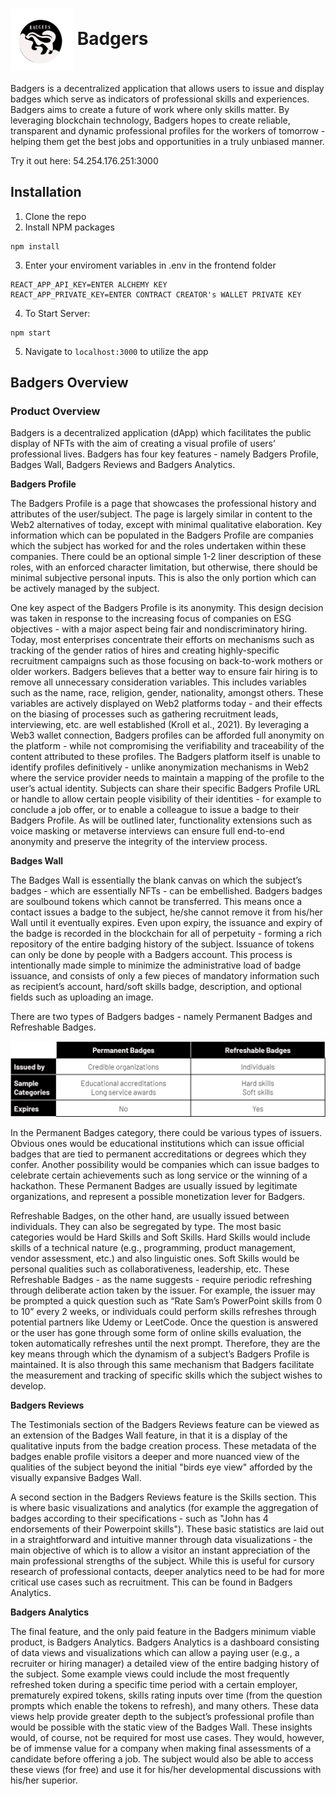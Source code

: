 # <img align="center" src="./images/badgers_logo.png" width="100"/>  Badgers 

Badgers is a decentralized application that allows users to issue and display badges which serve as indicators of professional skills and experiences. Badgers aims to create a future of work where only skills matter. By leveraging blockchain technology, Badgers hopes to create reliable, transparent and dynamic professional profiles for the workers of tomorrow - helping them get the best jobs and opportunities in a truly unbiased manner.

Try it out here: 54.254.176.251:3000

## Installation ##

1. Clone the repo
2. Install NPM packages
```
npm install
```
3. Enter your enviroment variables in .env in the frontend folder
```
REACT_APP_API_KEY=ENTER ALCHEMY KEY
REACT_APP_PRIVATE_KEY=ENTER CONTRACT CREATOR's WALLET PRIVATE KEY
```
4. To Start Server:
```
npm start
```

5. Navigate to ```localhost:3000``` to utilize the app

## Badgers Overview ##

### Product Overview ###

Badgers is a decentralized application (dApp) which facilitates the public display of NFTs with the aim of creating a visual profile of users’ professional lives. Badgers has four key features - namely Badgers Profile, Badges Wall, Badgers Reviews and Badgers Analytics.

**Badgers Profile**

The Badgers Profile is a page that showcases the professional history and attributes of the user/subject. The page is largely similar in content to the Web2 alternatives of today, except with minimal qualitative elaboration. Key information which can be populated in the Badgers Profile are companies which the subject has worked for and the roles undertaken within these companies. There could be an optional simple 1-2 liner description of these roles, with an enforced character limitation, but otherwise, there should be minimal subjective personal inputs. This is also the only portion which can be actively managed by the subject.

One key aspect of the Badgers Profile is its anonymity. This design decision was taken in response to the increasing focus of companies on ESG objectives - with a major aspect being fair and nondiscriminatory hiring. Today, most enterprises concentrate their efforts on mechanisms such as tracking of the gender ratios of hires and creating highly-specific recruitment campaigns such as those focusing on back-to-work mothers or older workers. Badgers believes that a better way to ensure fair hiring is to remove all unnecessary consideration variables. This includes variables such as the name, race, religion, gender, nationality, amongst others. These variables are actively displayed on Web2 platforms today - and their effects on the biasing of processes such as gathering recruitment leads, interviewing, etc. are well established (Kroll et al., 2021). By leveraging a Web3 wallet connection, Badgers profiles can be afforded full anonymity on the platform - while not compromising the verifiability and traceability of the content attributed to these profiles. The Badgers platform itself is unable to identify profiles definitively - unlike anonymization mechanisms in Web2 where the service provider needs to maintain a mapping of the profile to the user’s actual identity. Subjects can share their specific Badgers Profile URL or handle to allow certain people visibility of their identities - for example to conclude a job offer, or to enable a colleague to issue a badge to their Badgers Profile. As will be outlined later, functionality extensions such as voice masking or metaverse interviews can ensure full end-to-end anonymity and preserve the integrity of the interview process.

**Badges Wall**

The Badges Wall is essentially the blank canvas on which the subject’s badges - which are essentially NFTs - can be embellished. Badgers badges are soulbound tokens which cannot be transferred. This means once a contact issues a badge to the subject, he/she cannot remove it from his/her Wall until it eventually expires. Even upon expiry, the issuance and expiry of the badge is recorded in the blockchain for all of perpetuity - forming a rich repository of the entire badging history of the subject. Issuance of tokens can only be done by people with a Badgers account. This process is intentionally made simple to minimize the administrative load of badge issuance, and consists of only a few pieces of mandatory information such as recipient’s account, hard/soft skills badge, description, and optional fields such as uploading an image. 

There are two types of Badgers badges - namely Permanent Badges and Refreshable Badges. 

<img src="./images/badges_table.png" width=750/>

In the Permanent Badges category, there could be various types of issuers. Obvious ones would be educational institutions which can issue official badges that are tied to permanent accreditations or degrees which they confer. Another possibility would be companies which can issue badges to celebrate certain achievements such as long service or the winning of a hackathon. These Permanent Badges are usually issued by legitimate organizations, and represent a possible monetization lever for Badgers.

Refreshable Badges, on the other hand, are usually issued between individuals. They can also be segregated by type. The most basic categories would be Hard Skills and Soft Skills. Hard Skills would include skills of a technical nature (e.g., programming, product management, vendor assessment, etc.) and also linguistic ones. Soft Skills would be personal qualities such as collaborativeness, leadership, etc. These Refreshable Badges - as the name suggests - require periodic refreshing through deliberate action taken by the issuer. For example, the issuer may be prompted a quick question such as “Rate Sam’s PowerPoint skills from 0 to 10” every 2 weeks, or individuals could perform skills refreshes through potential partners like Udemy or LeetCode. Once the question is answered or the user has gone through some form of online skills evaluation, the token automatically refreshes until the next prompt. Therefore, they are the key means through which the dynamism of a subject’s Badgers Profile is maintained. It is also through this same mechanism that Badgers facilitate the measurement and tracking of specific skills which the subject wishes to develop.

**Badgers Reviews**

The Testimonials section of the Badgers Reviews feature can be viewed as an extension of the Badges Wall feature, in that it is a display of the qualitative inputs from the badge creation process. These metadata of the badges enable profile visitors a deeper and more nuanced view of the qualities of the subject beyond the initial "birds eye view" afforded by the visually expansive Badges Wall. 

A second section in the Badgers Reviews feature is the Skills section. This is where basic visualizations and analytics (for example the aggregation of badges according to their specifications - such as "John has 4 endorsements of their Powerpoint skills"). These basic statistics are laid out in a straightforward and intuitive manner through data visualizations - the main objective of which is to allow a visitor an instant appreciation of the main professional strengths of the subject. While this is useful for cursory research of professional contacts, deeper analytics need to be had for more critical use cases such as recruitment. This can be found in Badgers Analytics.

**Badgers Analytics**
 
The final feature, and the only paid feature in the Badgers minimum viable product, is Badgers Analytics. Badgers Analytics is a dashboard consisting of data views and visualizations which can allow a paying user (e.g., a recruiter or hiring manager) a detailed view of the entire badging history of the subject. Some example views could include the most frequently refreshed token during a specific time period with a certain employer, prematurely expired tokens, skills rating inputs over time (from the question prompts which enable the tokens to refresh), and many others. These data views help provide greater depth to the subject’s professional profile than would be possible with the static view of the Badges Wall. These insights would, of course, not be required for most use cases. They would, however, be of immense value for a company when making final assessments of a candidate before offering a job. The subject would also be able to access these views (for free) and use it for his/her developmental discussions with his/her superior.






